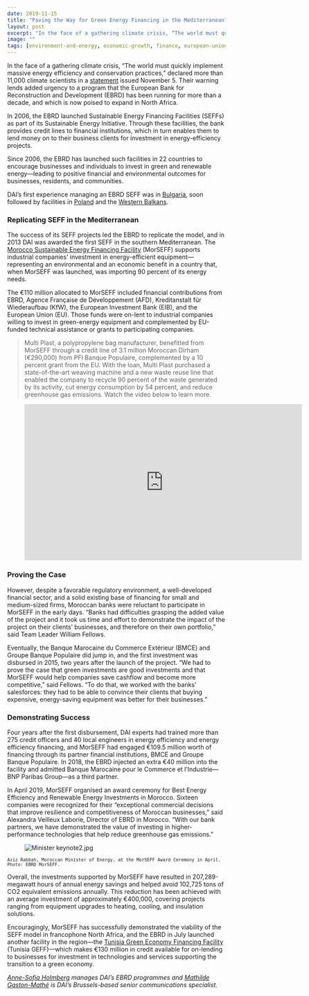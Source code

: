 ```yaml
---
date: 2019-11-15
title: "Paving the Way for Green Energy Financing in the Mediterranean"
layout: post
excerpt: "In the face of a gathering climate crisis, “The world must quickly implement massive energy efficiency and conservation practices,” declared more than 11,000 climate scientists in a statement issued November 5."
image: ""
tags: [environment-and-energy, economic-growth, finance, european-union, climate]
---
```

<p>In the face of a gathering climate crisis, “The world must quickly implement massive energy efficiency and conservation practices,” declared more than 11,000 climate scientists in a <a href="https://academic.oup.com/bioscience/advance-article/doi/10.1093/biosci/biz088/5610806?ref=pubs.ghost.io">statement</a> issued November 5. Their warning lends added urgency to a program that the European Bank for Reconstruction and Development (EBRD) has been running for more than a decade, and which is now poised to expand in North Africa.</p><p>In 2006, the EBRD launched Sustainable Energy Financing Facilities (SEFFs) as part of its Sustainable Energy Initiative. Through these facilities, the bank provides credit lines to financial institutions, which in turn enables them to lend money on to their business clients for investment in energy-efficiency projects.</p><p>Since 2006, the EBRD has launched such facilities in 22 countries to encourage businesses and individuals to invest in green and renewable energy—leading to positive financial and environmental outcomes for businesses, residents, and communities.</p><p>DAI’s first experience managing an EBRD SEFF was in <a href="https://www.dai.com/our-work/projects/bulgaria-energy-efficiency-and-renewable-energy-credit-line-support-rational?ref=pubs.ghost.io">Bulgaria</a>, soon followed by facilities in <a href="https://www.dai.com/news/ebrd-launches-200-million-sustainable-energy-financing-facility-poland?ref=pubs.ghost.io">Poland</a> and the <a href="https://www.dai.com/our-work/projects/western-balkans-sustainable-energy-finance-facility-webseff-i-ii?ref=pubs.ghost.io">Western Balkans</a>.</p><h3 id="replicating-seff-in-the-mediterranean">Replicating SEFF in the Mediterranean</h3><p>The success of its SEFF projects led the EBRD to replicate the model, and in 2013 DAI was awarded the first SEFF in the southern Mediterranean. The <a href="https://www.dai.com/our-work/projects/morocco-sustainable-energy-financing-facility-morseff?ref=pubs.ghost.io">Morocco Sustainable Energy Financing Facility</a> (MorSEFF) supports industrial companies’ investment in energy-efficient equipment—representing an environmental and an economic benefit in a country that, when MorSEFF was launched, was importing 90 percent of its energy needs.</p><p>The €110 million allocated to MorSEFF included financial contributions from EBRD, Agence Française de Développement (AFD), Kreditanstalt für Wiederaufbau (KfW), the European Investment Bank (EIB), and the European Union (EU). Those funds were on-lent to industrial companies willing to invest in green-energy equipment and complemented by EU-funded technical assistance or grants to participating companies.</p><blockquote class="kg-blockquote-alt">Multi Plast, a polypropylene bag manufacturer, benefitted from MorSEFF through a credit line of 3.1 million Moroccan Dirham (€290,000) from PFI Banque Populaire, complemented by a 10 percent grant from the EU. With the loan, Multi Plast purchased a state-of-the-art weaving machine and a new waste reuse line that enabled the company to recycle 90 percent of the waste generated by its activity, cut energy consumption by 54 percent, and reduce greenhouse gas emissions. Watch the video below to learn more.</blockquote><figure class="kg-card kg-embed-card"><iframe src="https://player.vimeo.com/video/372639818" width="640" height="360" frameborder="0" allow="autoplay; fullscreen" allowfullscreen=""></iframe></figure><h3 id="proving-the-case">Proving the Case</h3><p>However, despite a favorable regulatory environment, a well-developed financial sector, and a solid existing base of financing for small and medium-sized firms, Moroccan banks were reluctant to participate in MorSEFF in the early days. “Banks had difficulties grasping the added value of the project and it took us time and effort to demonstrate the impact of the project on their clients’ businesses, and therefore on their own portfolio,” said Team Leader William Fellows.</p><p>Eventually, the Banque Marocaine du Commerce Extérieur (BMCE) and Groupe Banque Populaire did jump in, and the first investment was disbursed in 2015, two years after the launch of the project. “We had to prove the case that green investments are good investments and that MorSEFF would help companies save cashflow and become more competitive,” said Fellows. “To do that, we worked with the banks’ salesforces: they had to be able to convince their clients that buying expensive, energy-saving equipment was better for their businesses.”</p><h3 id="demonstrating-success">Demonstrating Success</h3><p>Four years after the first disbursement, DAI experts had trained more than 275 credit officers and 40 local engineers in energy efficiency and energy efficiency financing, and MorSEFF had engaged €109.5 million worth of financing through its partner financial institutions, BMCE and Groupe Banque Populaire. In 2018, the EBRD injected an extra €40 million into the facility and admitted Banque Marocaine pour le Commerce et l’Industrie—BNP Paribas Group—as a third partner.</p><p>In April 2019, MorSEFF organised an award ceremony for Best Energy Efficiency and Renewable Energy Investments in Morocco. Sixteen companies were recognized for their “exceptional commercial decisions that improve resilience and competitiveness of Moroccan businesses,” said Alexandra Veilleux Laborie, Director of EBRD in Morocco. “With our bank partners, we have demonstrated the value of investing in higher-performance technologies that help reduce greenhouse gas emissions.”</p><figure class="kg-card kg-image-card"><img src="https://pubs.ghost.io/uploads/Minister%20keynote2.jpg" class="kg-image" alt="Minister keynote2.jpg" loading="lazy"></figure><p><code><code>Aziz Rabbah, Moroccan Minister of Energy, at the MorSEFF Award Ceremony in April. Photo: EBRD MorSEFF.</code></code></p><p>Overall, the investments supported by MorSEFF have resulted in 207,289-megawatt hours of annual energy savings and helped avoid 102,725 tons of CO2 equivalent emissions annually. This reduction has been achieved with an average investment of approximately €400,000, covering projects ranging from equipment upgrades to heating, cooling, and insulation solutions.</p><p>Encouragingly, MorSEFF has successfully demonstrated the viability of the SEFF model in francophone North Africa, and the EBRD in July launched another facility in the region—the <a href="https://www.dai.com/our-work/projects/tunisia-green-economy-financing-facility-tunisia-geff?ref=pubs.ghost.io">Tunisia Green Economy Financing Facility</a> (Tunisia GEFF)—which makes €130 million in credit available for on-lending to businesses for investment in technologies and services supporting the transition to a green economy.</p><p><em><a href="https://www.dai.com/who-we-are/our-team/anne-sofia-holmberg?ref=pubs.ghost.io">Anne-Sofia Holmberg</a> manages DAI’s EBRD programmes and <a href="https://www.linkedin.com/in/mathilde-gaston-math%C3%A9-089a7022/?ref=pubs.ghost.io">Mathilde Gaston-Mathé</a> is DAI’s Brussels-based senior communications specialist.</em></p>
  